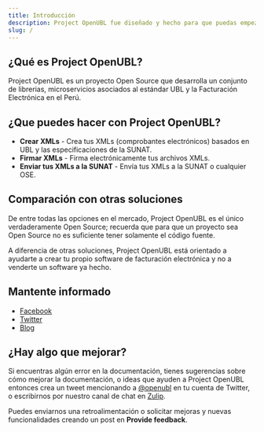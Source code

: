 ```yaml
---
title: Introducción
description: Project OpenUBL fue diseñado y hecho para que puedas empezar a manipular comprobantes electrónicos rápidamente y sin necesidad de reinventar la rueda nuevamente.
slug: /
---
```


## ¿Qué es Project OpenUBL?

Project OpenUBL es un proyecto Open Source que desarrolla un conjunto de librerias, microservicios asociados al estándar UBL y la Facturación Electrónica en el Perú.

## ¿Que puedes hacer con Project OpenUBL?

- **Crear XMLs** - Crea tus XMLs (comprobantes electrónicos) basados en UBL y las especificaciones de la SUNAT.
- **Firmar XMLs** - Firma electrónicamente tus archivos XMLs.
- **Enviar tus XMLs a la SUNAT** - Envía tus XMLs a la SUNAT o cualquier OSE.

## Comparación con otras soluciones

De entre todas las opciones en el mercado, Project OpenUBL es el único verdaderamente Open Source; recuerda que para que un proyecto sea Open Source no es suficiente tener solamente el código fuente.

A diferencia de otras soluciones, Project OpenUBL está orientado a ayudarte a crear tu propio software de facturación electrónica y no a venderte un software ya hecho.

## Mantente informado

- [Facebook](https://www.facebook.com/Openubl/)
- [Twitter](https://twitter.com/openubl)
- [Blog](/blog)

## ¿Hay algo que mejorar?

Si encuentras algún error en la documentación, tienes sugerencias sobre cómo mejorar la documentación, o ideas que ayuden a Project OpenUBL entonces crea un tweet mencionando a [@openubl](https://twitter.com/openubl) en tu cuenta de Twitter, o escribirnos por nuestro canal de chat en [Zulip](https://projectopenubl.zulipchat.com/).

Puedes enviarnos una retroalimentación o solicitar mejoras y nuevas funcionalidades creando un post en **Provide feedback**.

